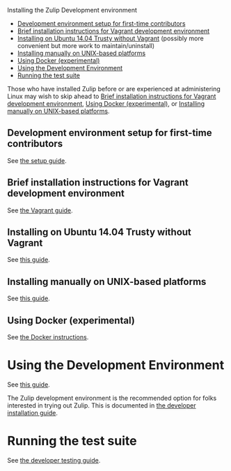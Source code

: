 
Installing the Zulip Development environment

* [Development environment setup for first-time
  contributors](#development-environment-setup-for-first-time-contributors)
* [Brief installation instructions for Vagrant development
  environment](#brief-installation-instructions-for-vagrant-development-environment)
* [Installing on Ubuntu 14.04 Trusty without
  Vagrant](#installing-on-ubuntu-1404-trusty-without-vagrant) (possibly more
  convenient but more work to maintain/uninstall)
* [Installing manually on UNIX-based
  platforms](#installing-manually-on-unix-based-platforms)
* [Using Docker (experimental)](#using-docker-experimental)
* [Using the Development Environment](#using-the-development-environment)
* [Running the test suite](#running-the-test-suite)

Those who have installed Zulip before or are experienced at administering Linux
may wish to skip ahead to [Brief installation instructions for Vagrant
development environment](#brief-installation-instructions-for-vagrant-development-environment),
[Using Docker (experimental)](#using-docker-experimental), or [Installing
manually on UNIX-based platforms](#installing-manually-on-unix-based-platforms).

## Development environment setup for first-time contributors

See [the setup
guide](https://zulip.readthedocs.org/en/latest/dev-env-first-time-contributors.html).

Brief installation instructions for Vagrant development environment
-------------

See [the Vagrant guide](https://zulip.readthedocs.org/en/latest/brief-install-vagrant-dev.html).

Installing on Ubuntu 14.04 Trusty without Vagrant
----------------------------------
See [this guide](https://zulip.readthedocs.io/en/latest/install-ubuntu-without-vagrant-dev.html).

Installing manually on UNIX-based platforms
-------

See [this guide](https://zulip.readthedocs.io/en/latest/install-generic-unix-dev.html).

Using Docker (experimental)
---------------------------
See [the Docker instructions](https://zulip.readthedocs.io/en/latest/install-docker-dev.html).

[using-dev]: https://zulip.readthedocs.io/en/latest/using-dev-environment.html

Using the Development Environment
=================================

See [this guide](https://zulip.readthedocs.io/en/latest/using-dev-environment.html).

[django-runserver]: https://docs.djangoproject.com/en/1.8/ref/django-admin/#runserver-port-or-address-port
[new-feature-tutorial]: http://zulip.readthedocs.io/en/latest/new-feature-tutorial.html
[testing-docs]: http://zulip.readthedocs.io/en/latest/testing.html
The Zulip development environment is the recommended option for folks
interested in trying out Zulip.  This is documented in [the developer
installation guide][dev-install].

[dev-install]: http://zulip.readthedocs.io/en/latest/dev-install-choices.html
[vagrant-dl]: https://www.vagrantup.com/downloads.html
[vagrant-lxc]: https://github.com/fgrehm/vagrant-lxc
[vbox-dl]: https://www.virtualbox.org/wiki/Downloads
[avoiding-sudo]: https://github.com/fgrehm/vagrant-lxc#avoiding-sudo-passwords

Running the test suite
======================

See [the developer testing guide](https://zulip.readthedocs.org/en/latest/testing.html).
